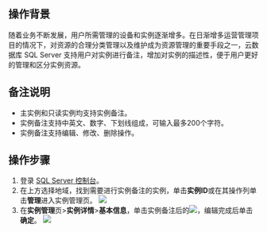 ﻿## 操作背景
随着业务不断发展，用户所需管理的设备和实例逐渐增多。在日渐增多运营管理项目的情况下，对资源的合理分类管理以及维护成为资源管理的重要手段之一，云数据库 SQL Server 支持用户对实例进行备注，增加对实例的描述性，便于用户更好的管理和区分实例资源。
## 备注说明
- 主实例和只读实例均支持实例备注。
- 实例备注支持中英文、数字、下划线组成，可输入最多200个字符。
- 实例备注支持编辑、修改、删除操作。

## 操作步骤
1. 登录 [SQL Server 控制台](https://console.cloud.tencent.com/sqlserver)。
2. 在上方选择地域，找到需要进行实例备注的实例，单击**实例ID**或在其操作列单击**管理**进入实例管理页。
![](https://qcloudimg.tencent-cloud.cn/raw/3bb7a0be93f6fb3fa7879389c90b9876.png)
3. 在**实例管理**页>**实例详情**>**基本信息**，单击实例备注后的![](https://qcloudimg.tencent-cloud.cn/raw/35df598ed98bd7b91971cc7cc89b5ad2.png)，编辑完成后单击**确定**。
![](https://qcloudimg.tencent-cloud.cn/raw/387bfc4c34682757be5244822ba54432.png)
